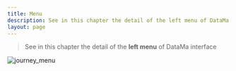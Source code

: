 ```yaml
---
title: Menu
description: See in this chapter the detail of the left menu of DataMa interface.
layout: page
---
```


> See in this chapter the detail of the **left menu** of DataMa interface

![journey_menu]({{site.url}}{{site.baseurl}}/core_app/journey/web_application/images/journey4.png)